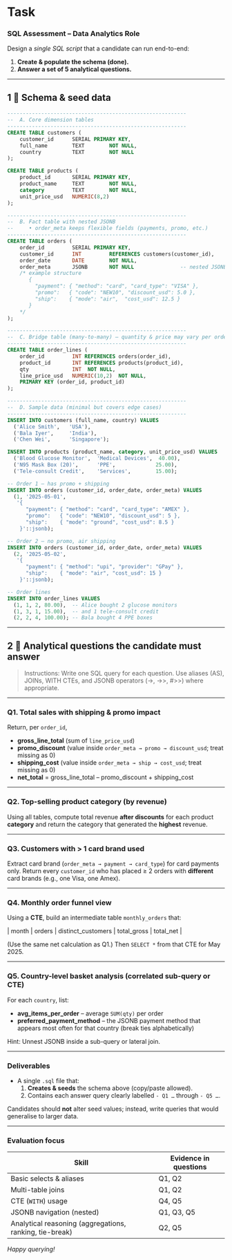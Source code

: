 # Task

### **SQL Assessment – Data Analytics Role**

Design a *single SQL script* that a candidate can run end-to-end:

1. **Create & populate the schema (done).**
2. **Answer a set of 5 analytical questions.**

---

## 1 ️⃣ Schema & seed data

```sql
----------------------------------------------------------
--  A. Core dimension tables
----------------------------------------------------------
CREATE TABLE customers (
    customer_id      SERIAL PRIMARY KEY,
    full_name        TEXT        NOT NULL,
    country          TEXT        NOT NULL
);

CREATE TABLE products (
    product_id       SERIAL PRIMARY KEY,
    product_name     TEXT        NOT NULL,
    category         TEXT        NOT NULL,
    unit_price_usd   NUMERIC(8,2)
);

----------------------------------------------------------
--  B. Fact table with nested JSONB
--     • order_meta keeps flexible fields (payments, promo, etc.)
----------------------------------------------------------
CREATE TABLE orders (
    order_id         SERIAL PRIMARY KEY,
    customer_id      INT         REFERENCES customers(customer_id),
    order_date       DATE        NOT NULL,
    order_meta       JSONB       NOT NULL               -- nested JSONB
    /* example structure
       {
         "payment": { "method": "card", "card_type": "VISA" },
         "promo":   { "code": "NEW10", "discount_usd": 5.0 },
         "ship":    { "mode": "air",  "cost_usd": 12.5 }
       }
    */
);

----------------------------------------------------------
--  C. Bridge table (many-to-many) – quantity & price may vary per order
----------------------------------------------------------
CREATE TABLE order_lines (
    order_id         INT REFERENCES orders(order_id),
    product_id       INT REFERENCES products(product_id),
    qty              INT  NOT NULL,
    line_price_usd   NUMERIC(10,2)  NOT NULL,
    PRIMARY KEY (order_id, product_id)
);

----------------------------------------------------------
--  D. Sample data (minimal but covers edge cases)
----------------------------------------------------------
INSERT INTO customers (full_name, country) VALUES
  ('Alice Smith',   'USA'),
  ('Bala Iyer',     'India'),
  ('Chen Wei',      'Singapore');

INSERT INTO products (product_name, category, unit_price_usd) VALUES
  ('Blood Glucose Monitor',  'Medical Devices',  40.00),
  ('N95 Mask Box (20)',      'PPE',             25.00),
  ('Tele-consult Credit',    'Services',        15.00);

-- Order 1 – has promo + shipping
INSERT INTO orders (customer_id, order_date, order_meta) VALUES
  (1, '2025-05-01',
   '{
      "payment": { "method": "card", "card_type": "AMEX" },
      "promo":   { "code": "NEW10", "discount_usd": 5 },
      "ship":    { "mode": "ground", "cost_usd": 8.5 }
    }'::jsonb);

-- Order 2 – no promo, air shipping
INSERT INTO orders (customer_id, order_date, order_meta) VALUES
  (2, '2025-05-02',
   '{
      "payment": { "method": "upi", "provider": "GPay" },
      "ship":    { "mode": "air", "cost_usd": 15 }
    }'::jsonb);

-- Order lines
INSERT INTO order_lines VALUES
  (1, 1, 2, 80.00),  -- Alice bought 2 glucose monitors
  (1, 3, 1, 15.00),  -- and 1 tele-consult credit
  (2, 2, 4, 100.00); -- Bala bought 4 PPE boxes

```

---

## 2 ️⃣ Analytical questions the candidate must answer

> Instructions: Write one SQL query for each question. Use aliases (AS), JOINs, WITH CTEs, and JSONB operators (->, ->>, #>>) where appropriate.
> 

---

### Q1. Total sales with shipping & promo impact

Return, per `order_id`,

- **gross_line_total** (sum of `line_price_usd`)
- **promo_discount** (value inside `order_meta → promo → discount_usd`; treat missing as 0)
- **shipping_cost** (value inside `order_meta → ship → cost_usd`; treat missing as 0)
- **net_total** = gross_line_total – promo_discount + shipping_cost

---

### Q2. Top-selling product category (by revenue)

Using all tables, compute total revenue **after discounts** for each product **category** and return the category that generated the **highest** revenue.

---

### Q3. Customers with > 1 card brand used

Extract card brand (`order_meta → payment → card_type`) for card payments only. Return every `customer_id` who has placed ≥ 2 orders with **different** card brands (e.g., one Visa, one Amex).

---

### Q4. Monthly order funnel view

Using a **CTE**, build an intermediate table `monthly_orders` that:

| month | orders | distinct_customers | total_gross | total_net |

(Use the same net calculation as Q1.) Then `SELECT *` from that CTE for May 2025.

---

### Q5. Country-level basket analysis (correlated sub-query or CTE)

For each `country`, list:

- **avg_items_per_order** – average `SUM(qty)` per order
- **preferred_payment_method** – the JSONB payment method that appears most often for that country (break ties alphabetically)

Hint: Unnest JSONB inside a sub-query or lateral join.

---

### Deliverables

- A single `.sql` file that:
    1. **Creates & seeds** the schema above (copy/paste allowed).
    2. Contains each answer query clearly labelled `- Q1 …` through `- Q5 …`.

Candidates should **not** alter seed values; instead, write queries that would generalise to larger data.

---

### Evaluation focus

| Skill | Evidence in questions |
| --- | --- |
| Basic selects & aliases | Q1, Q2 |
| Multi-table joins | Q1, Q2 |
| CTE (`WITH`) usage | Q4, Q5 |
| JSONB navigation (nested) | Q1, Q3, Q5 |
| Analytical reasoning (aggregations, ranking, tie-break) | Q2, Q5 |

*Happy querying!*